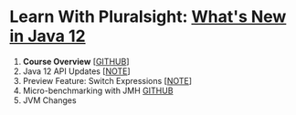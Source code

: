 # Learn With Pluralsight: [What's New in Java 12][url.course]

1. **Course Overview** [[GITHUB][branch.gh.main]]
2. Java 12 API Updates [[NOTE](2-Java12ApiUpdates.note.md)]
3. Preview Feature: Switch Expressions [[NOTE](3-PreviewFeature-SwitchExpressions.note.md)]
4. Micro-benchmarking with JMH [GITHUB][branch.gh.p4]
5. JVM Changes

[url.course]: https://app.pluralsight.com/library/courses/java-12-whats-new
[branch.gh.main]: https://github.com/reinielfc/lrn-ps-java12-whats-new/tree/main
[branch.gh.p4]: https://github.com/reinielfc/lrn-ps-java12-whats-new/tree/4-MicroBenchmarkingWithJMH
